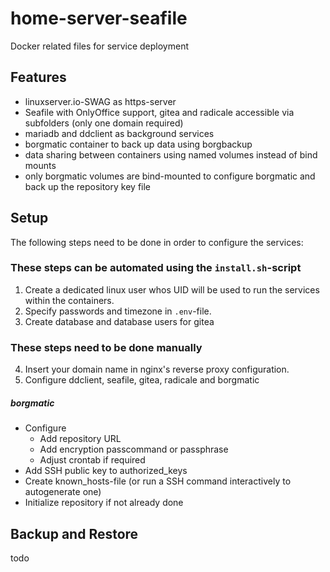 # home-server-seafile
Docker related files for service deployment

## Features
- linuxserver.io-SWAG as https-server
- Seafile with OnlyOffice support, gitea and radicale accessible via subfolders (only one domain required)
- mariadb and ddclient as background services
- borgmatic container to back up data using borgbackup
- data sharing between containers using named volumes instead of bind mounts
- only borgmatic volumes are bind-mounted to configure borgmatic and back up the repository key file

## Setup
The following steps need to be done in order to configure the services:
### These steps can be automated using the `install.sh`-script
1. Create a dedicated linux user whos UID will be used to run the services within the containers.
2. Specify passwords and timezone in `.env`-file.
3. Create database and database users for gitea

### These steps need to be done manually
4. Insert your domain name in nginx's reverse proxy configuration. 
5. Configure ddclient, seafile, gitea, radicale and borgmatic

##### borgmatic
- Configure
	- Add repository URL
	- Add encryption passcommand or passphrase
	- Adjust crontab if required
- Add SSH public key to authorized\_keys
- Create known\_hosts-file (or run a SSH command interactively to autogenerate one)
- Initialize repository if not already done

## Backup and Restore
todo
